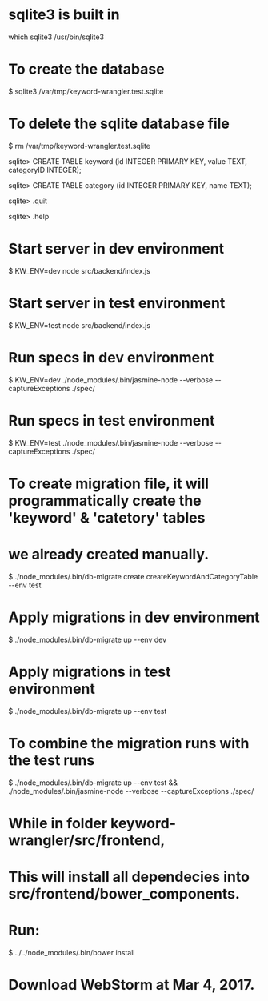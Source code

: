 # sqlite3 is built in
which sqlite3
/usr/bin/sqlite3

# To create the database
$ sqlite3 /var/tmp/keyword-wrangler.test.sqlite

# To delete the sqlite database file
$ rm /var/tmp/keyword-wrangler.test.sqlite

sqlite> CREATE TABLE keyword (id INTEGER PRIMARY KEY, value TEXT, categoryID INTEGER);

sqlite> CREATE TABLE category (id INTEGER PRIMARY KEY, name TEXT);

sqlite> .quit

sqlite> .help


# Start server in dev environment
$ KW_ENV=dev node src/backend/index.js

# Start server in test environment
$ KW_ENV=test node src/backend/index.js


# Run specs in dev environment
$ KW_ENV=dev ./node_modules/.bin/jasmine-node --verbose --captureExceptions ./spec/

# Run specs in test environment
$ KW_ENV=test ./node_modules/.bin/jasmine-node --verbose --captureExceptions ./spec/



# To create migration file, it will programmatically create the 'keyword' & 'catetory' tables
# we already created manually.
$ ./node_modules/.bin/db-migrate create createKeywordAndCategoryTable --env test


# Apply migrations in dev environment
$ ./node_modules/.bin/db-migrate up --env dev

# Apply migrations in test environment
$ ./node_modules/.bin/db-migrate up --env test


# To combine the migration runs with the test runs
$ ./node_modules/.bin/db-migrate up --env test && ./node_modules/.bin/jasmine-node --verbose --captureExceptions ./spec/


# While in folder keyword-wrangler/src/frontend,
# This will install all dependecies into src/frontend/bower_components.
# Run:
$ ../../node_modules/.bin/bower install


# Download WebStorm at Mar 4, 2017.
